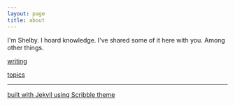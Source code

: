 ```yaml
---
layout: page
title: about
---
```


I'm Shelby. I hoard knowledge. I've shared some of it here with you. Among other things.

[writing](http://shelbyspees.me/writing)

<a href="/topics">topics</a>

---

<a href="http://github.com/muan/scribble" class="muted">built with Jekyll using Scribble theme</a>
